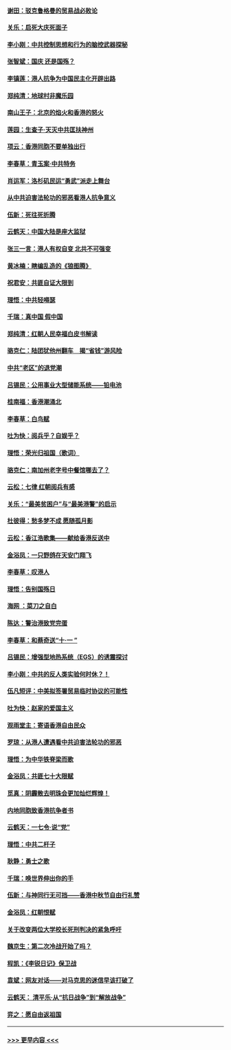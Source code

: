 #### [谢田：驳克鲁格曼的贸易战必败论](../pages/nsc993/n11555840.md?t=09301201) 
#### [关乐：启死大庆死面子](../pages/nsc993/n11556823.md?t=09301201) 
#### [李小刚：中共控制思想和行为的脑控武器探秘](../pages/nsc993/n11556776.md?t=09301201) 
#### [张智斌：国庆  还是国殇？](../pages/nsc993/n11556617.md?t=09301201) 
#### [李镇莲：港人抗争为中国民主化开辟出路](../pages/nsc993/n11556570.md?t=09301201) 
#### [郑纯清：地球村非魔乐园](../pages/nsc993/n11555415.md?t=09301201) 
#### [南山王子：北京的焰火和香港的怒火](../pages/nsc993/n11555318.md?t=09301201) 
#### [莲园：生查子·天灭中共匡扶神州](../pages/nsc993/n11555302.md?t=09301201) 
#### [项云：香港同胞不要单独出行](../pages/nsc993/n11555276.md?t=09301201) 
#### [李春草：青玉案‧中共特务](../pages/nsc993/n11552356.md?t=09301201) 
#### [肖运军：洛杉矶民运“勇武”派走上舞台](../pages/nsc993/n11551595.md?t=09301201) 
#### [从中共迫害法轮功的邪恶看港人抗争意义](../pages/nsc993/n11540858.md?t=09301201) 
#### [伍新：死往死折腾](../pages/nsc993/n11550174.md?t=09301201) 
#### [云鹤天：中国大陆是座大监狱](../pages/nsc993/n11550155.md?t=09301201) 
#### [张三一言：港人有权自变 北共不可强变](../pages/nsc993/n11550132.md?t=09301201) 
#### [黄冰楠：瞎编乱造的《狼图腾》](../pages/nsc993/n11550082.md?t=09301201) 
#### [祝君安：共匪自证大限到](../pages/nsc993/n11550041.md?t=09301201) 
#### [理悟：中共轻嘚瑟](../pages/nsc993/n11547978.md?t=09301201) 
#### [千瑞：真中国 假中国](../pages/nsc993/n11547865.md?t=09301201) 
#### [郑纯清：红朝人民幸福白皮书解读](../pages/nsc993/n11547499.md?t=09301201) 
#### [骆克仁：陆团犹他州翻车　揭“省钱”游风险](../pages/nsc993/n11546977.md?t=09301201) 
#### [中共“老区”的退党潮](../pages/nsc993/n11545995.md?t=09301201) 
#### [吕锡民：公用事业大型储能系统——铅电池](../pages/nsc993/n11545701.md?t=09301201) 
#### [桂南福：香港潮涌北](../pages/nsc993/n11545682.md?t=09301201) 
#### [李春草：白鸟赋](../pages/nsc993/n11545663.md?t=09301201) 
#### [吐为快：阅兵乎？自娱乎？](../pages/nsc993/n11545625.md?t=09301201) 
#### [理悟：荣光归祖国（歌词）](../pages/nsc993/n11545616.md?t=09301201) 
#### [骆克仁：南加州老字号中餐馆哪去了？](../pages/nsc993/n11545120.md?t=09301201) 
#### [云松：七律 红朝阅兵有感](../pages/nsc993/n11542394.md?t=09301201) 
#### [关乐：“最美贫困户”与“最美港警”的启示](../pages/nsc993/n11542252.md?t=09301201) 
#### [杜彼得：愁多梦不成 愿随孤月影](../pages/nsc993/n11540296.md?t=09301201) 
#### [云松：香江浩歌集——献给香港反送中](../pages/nsc993/n11540149.md?t=09301201) 
#### [金浴凤：一只野鸽在天安门翔飞](../pages/nsc993/n11540280.md?t=09301201) 
#### [李春草：叹港人](../pages/nsc993/n11540119.md?t=09301201) 
#### [理悟：告别国殇日](../pages/nsc993/n11539610.md?t=09301201) 
#### [海网 ：菜刀之自白](../pages/nsc993/n11539597.md?t=09301201) 
#### [陈达：警治港致党完蛋](../pages/nsc993/n11538127.md?t=09301201) 
#### [李春草：和蔡奇送“十·一 ”](../pages/nsc993/n11537810.md?t=09301201) 
#### [吕锡民：增强型地热系统（EGS）的诱震探讨](../pages/nsc993/n11537765.md?t=09301201) 
#### [李小刚：中共的反人类实验何时休？！](../pages/nsc993/n11537669.md?t=09301201) 
#### [伍凡短评：中美拟签署贸易临时协议的可能性](../pages/nsc993/n11536773.md?t=09301201) 
#### [吐为快：赵家的爱国主义](../pages/nsc993/n11536750.md?t=09301201) 
#### [观雨堂主：寄语香港自由民众](../pages/nsc993/n11536735.md?t=09301201) 
#### [罗琼：从港人遭遇看中共迫害法轮功的邪恶](../pages/nsc993/n11507862.md?t=09301201) 
#### [理悟：为中华铁脊梁而歌](../pages/nsc993/n11534458.md?t=09301201) 
#### [金浴凤：共匪七十大限赋](../pages/nsc993/n11534434.md?t=09301201) 
#### [觅真：阴霾散去明珠会更加灿烂辉煌！](../pages/nsc993/n11531858.md?t=09301201) 
#### [内地同胞致香港抗争者书](../pages/nsc993/n11531645.md?t=09301201) 
#### [云鹤天：一七令‧说“党”](../pages/nsc993/n11529099.md?t=09301201) 
#### [理悟：中共二杆子](../pages/nsc993/n11529046.md?t=09301201) 
#### [耿静：勇士之歌](../pages/nsc993/n11527562.md?t=09301201) 
#### [千瑞：唤世界伸出你的手](../pages/nsc993/n11526942.md?t=09301201) 
#### [伍新：与神同行无可挡——香港中秋节自由行礼赞](../pages/nsc993/n11526801.md?t=09301201) 
#### [金浴凤：红朝恨赋](../pages/nsc993/n11524312.md?t=09301201) 
#### [关于改变两位大学校长死刑判决的紧急呼吁](../pages/nsc993/n11524103.md?t=09301201) 
#### [魏京生：第二次冷战开始了吗？](../pages/nsc993/n11524023.md?t=09301201) 
#### [程凯：《李锐日记》保卫战](../pages/nsc993/n11522922.md?t=09301201) 
#### [袁斌：网友对话——对马克思的迷信早该打破了](../pages/nsc993/n11522561.md?t=09301201) 
#### [云鹤天： 清平乐‧从“抗日战争”到“解放战争”](../pages/nsc993/n11522917.md?t=09301201) 
#### [弈之：愿自由返祖国](../pages/nsc993/n11522810.md?t=09301201) 

----
#### [ >>> 更早内容 <<< ](../indexes/nsc993-earlier.md)
